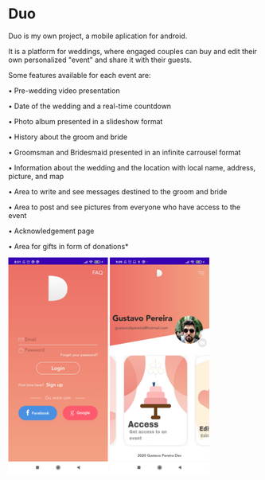 # Duo

Duo is my own project, a mobile aplication for android.

It is a platform for weddings, where engaged couples can buy and edit their own personalized "event" and share it with their guests.

Some features available for each event are:

• Pre-wedding video presentation

•	Date of the wedding and a real-time countdown

•	Photo album presented in a slideshow format

•	History about the groom and bride

•	Groomsman and Bridesmaid presented in an infinite carrousel format

•	Information about the wedding and the location with local name, address, picture, and map

•	Area to write and see messages destined to the groom and bride

•	Area to post and see pictures from everyone who have access to the event

•	Acknowledgement page

•	Area for gifts in form of donations*

<p float="left"> 
  <img src=https://github.com/gustavodsp/Duo/blob/master/Screenshots/Home%20screen.jpg width=200px>
  <img src=https://github.com/gustavodsp/Duo/blob/master/Screenshots/Logged%20in.jpg width=200px>
</p>
